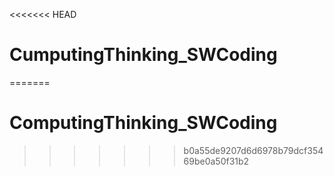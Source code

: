 <<<<<<< HEAD
# CumputingThinking_SWCoding
=======
# ComputingThinking_SWCoding
>>>>>>> b0a55de9207d6d6978b79dcf35469be0a50f31b2
